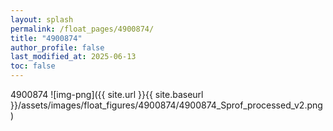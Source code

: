 ```yaml
---
layout: splash
permalink: /float_pages/4900874/
title: "4900874"
author_profile: false
last_modified_at: 2025-06-13
toc: false
---
```

 
4900874
![img-png]({{ site.url }}{{ site.baseurl }}/assets/images/float_figures/4900874/4900874_Sprof_processed_v2.png)
